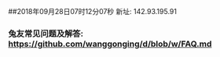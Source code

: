 ##2018年09月28日07时12分07秒 新址: 142.93.195.91
### 兔友常见问题及解答: https://github.com/wanggonging/d/blob/w/FAQ.md
